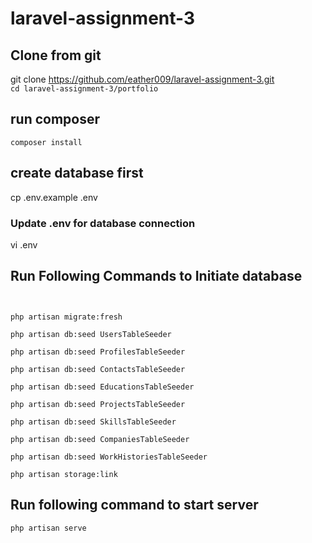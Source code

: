 # laravel-assignment-3
## Clone from git
git clone https://github.com/eather009/laravel-assignment-3.git
<br/>
<code>cd laravel-assignment-3/portfolio</code>

## run composer
<code>composer install</code>
## create database first
cp .env.example .env
### Update .env for database connection
vi .env

## Run Following Commands to Initiate database
<code>
<br/>php artisan migrate:fresh
<br/>php artisan db:seed UsersTableSeeder
<br/>php artisan db:seed ProfilesTableSeeder
<br/>php artisan db:seed ContactsTableSeeder
<br/>php artisan db:seed EducationsTableSeeder
<br/>php artisan db:seed ProjectsTableSeeder
<br/>php artisan db:seed SkillsTableSeeder
<br/>php artisan db:seed CompaniesTableSeeder
<br/>php artisan db:seed WorkHistoriesTableSeeder
<br/>php artisan storage:link
</code>


## Run following command to start server

<code>php artisan serve</code>